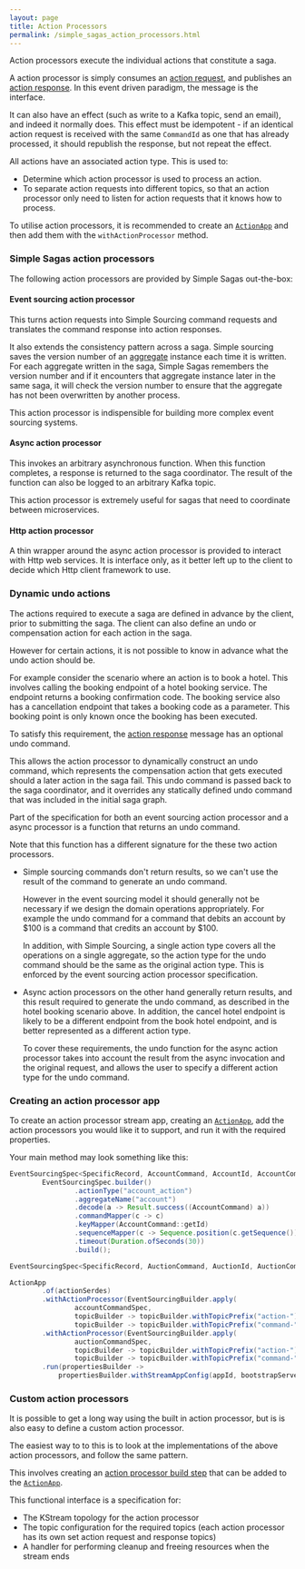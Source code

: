 ```yaml
---
layout: page
title: Action Processors
permalink: /simple_sagas_action_processors.html
---
```


Action processors execute the individual actions that constitute a saga.

A action processor is simply consumes an [action request](/apidocs-sagas/io/simplesource/saga/model/messages/ActionRequest.html), 
and publishes an [action response](/apidocs-sagas/io/simplesource/saga/model/messages/ActionResponse.html). In this event driven paradigm, the message is the interface.

It can also have an effect (such as write to a Kafka topic, send an email), and indeed it normally does. This effect must be idempotent - if an identical action request is received with the same `CommandId` as one that has already processed, 
it should republish the response, but not repeat the effect.

All actions have an associated action type. This is used to:
* Determine which action processor is used to process an action.
* To separate action requests into different topics, so that an action processor only need to listen for action requests that it knows how to process.

To utilise action processors, it is recommended to create an [`ActionApp`](/apidocs-sagas/io/simplesource/saga/action/ActionApp.html) and then add them with the `withActionProcessor` method. 

### Simple Sagas action processors

The following action processors are provided by Simple Sagas out-the-box:

#### Event sourcing action processor
  
This turns action requests into Simple Sourcing command requests and translates the command response into action responses.

It also extends the consistency pattern across a saga. Simple sourcing saves the version number of an [aggregate](/simple_sourcing_key_concepts.html#aggregates) instance each time it is written.
For each aggregate written in the saga, Simple Sagas remembers the version number and if it encounters 
that aggregate instance later in the same saga, it will check the version number to ensure that the aggregate has not been overwritten by another process.

This action processor is indispensible for building more complex event sourcing systems.
 
#### Async action processor

This invokes an arbitrary asynchronous function. When this function completes, a response is returned to the saga coordinator. The result of the function can also 
be logged to an arbitrary Kafka topic.

This action processor is extremely useful for sagas that need to coordinate between microservices.

#### Http action processor
  
A thin wrapper around the async action processor is provided to interact with Http web services. It is interface only, as it better left up to the 
client to decide which Http client framework to use.

### Dynamic undo actions

The actions required to execute a saga are defined in advance by the client, prior to submitting the saga. 
The client can also define an undo or compensation action for each action in the saga.

However for certain actions, it is not possible
to know in advance what the undo action should be.

For example consider the scenario where an action is to book a hotel. 
This involves calling the booking endpoint of a hotel booking service.
The endpoint returns a booking confirmation code.
The booking service also has a cancellation endpoint that takes a booking code as a parameter.
This booking point is only known once the booking has been executed.

To satisfy this requirement, the [action response](/apidocs-sagas/io/simplesource/saga/model/messages/ActionResponse.html) message has an optional undo command.

This allows the action processor to dynamically construct an undo command, which represents the compensation action that gets executed should a later action in the saga fail.
This undo command is passed back to the saga coordinator, and it overrides any statically defined undo command that was included in the initial saga graph.

Part of the specification for both an event sourcing action processor and a async processor is a function that returns an undo command.

Note that this function has a different signature for the these two action processors. 
* Simple sourcing commands don't return results, so we can't use the result of the command to generate an undo command.
  
  However in the event sourcing model it should generally not be necessary if we design the domain operations appropriately. 
  For example the undo command for a command that debits an account by $100 is a command that credits an account by $100.
  
  In addition, with Simple Sourcing, a single action type covers all the operations on a single aggregate, so the action type for the undo 
  command should be the same as the original action type. This is enforced by the event sourcing action processor specification.
  
* Async action processors on the other hand generally return results, and this result required to generate the undo command, as described in the hotel booking scenario above.
  In addition, the cancel hotel endpoint is likely to be a different endpoint from the book hotel endpoint, and is better represented as a 
  different action type.
  
  To cover these requirements, the undo function for the async action processor takes into account the result from the async invocation 
  and the original request, and allows the user to specify a different action type for the undo command.
  
  
### Creating an action processor app

To create an action processor stream app, creating an [`ActionApp`](/apidocs-sagas/io/simplesource/saga/action/ActionApp.html),
add the action processors you would like it to support, and run it with the required properties.

Your main method may look something like this:

```java
EventSourcingSpec<SpecificRecord, AccountCommand, AccountId, AccountCommand> accountCommandSpec =
        EventSourcingSpec.builder()
                .actionType("account_action")
                .aggregateName("account")
                .decode(a -> Result.success((AccountCommand) a))
                .commandMapper(c -> c)
                .keyMapper(AccountCommand::getId)
                .sequenceMapper(c -> Sequence.position(c.getSequence()))
                .timeout(Duration.ofSeconds(30))
                .build();

EventSourcingSpec<SpecificRecord, AuctionCommand, AuctionId, AuctionCommand> auctionCommandSpec = ...;

ActionApp
        .of(actionSerdes)
        .withActionProcessor(EventSourcingBuilder.apply(
                accountCommandSpec,
                topicBuilder -> topicBuilder.withTopicPrefix("action-"),
                topicBuilder -> topicBuilder.withTopicPrefix("command-")
        .withActionProcessor(EventSourcingBuilder.apply(
                auctionCommandSpec,
                topicBuilder -> topicBuilder.withTopicPrefix("action-"),
                topicBuilder -> topicBuilder.withTopicPrefix("command-")
        .run(propertiesBuilder -> 
            propertiesBuilder.withStreamAppConfig(appId, bootstrapServers);
```  
  
### Custom action processors  
  
It is possible to get a long way using the built in action processor, but is is also easy to define a custom action processor.

The easiest way to to this is to look at the implementations of the above action processors, and follow the same pattern.

This involves creating an [action processor build step](/apidocs-sagas/io/simplesource/saga/action/app/ActionProcessorBuildStep.html) that can be added to the [`ActionApp`](/apidocs-sagas/io/simplesource/saga/action/ActionApp.html).

This functional interface is a specification for:
* The KStream topology for the action processor
* The topic configuration for the required topics (each action processor has its own set action request and response topics)
* A handler for performing cleanup and freeing resources when the stream ends
